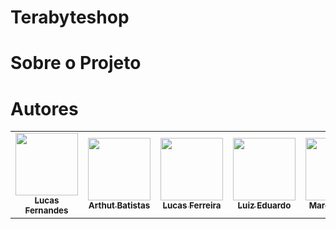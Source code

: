 #  Terabyteshop

# Sobre o Projeto

 

# Autores

<!-- ALL-CONTRIBUTORS-LIST:START - Do not remove or modify this section -->
<!-- prettier-ignore-start -->
<!-- markdownlint-disable -->
<table>
  <tr>
    <td align="center"><a href="https://github.com/LucasFernandesF"><img src="https://avatars.githubusercontent.com/u/103151835?v=4" width="100px;" alt=""/><br /><sub><b>Lucas Fernandes</b></sub></a><br />
    <td align="center"><a href="https://github.com/artbatistat"><img src="https://avatars.githubusercontent.com/u/52763653?v=4" width="100px;" alt=""/><br /><sub><b>Arthut Batistas</b></sub></a><br />
    <td align="center"><a href="https://github.com/lucsferreira"><img src="https://avatars.githubusercontent.com/u/45069020?v=4" width="100px;" alt=""/><br /><sub><b>Lucas Ferreira</b></sub></a><br />
    <td align="center"><a href="https://github.com/LuizEdu1"><img src="https://avatars.githubusercontent.com/u/102266793?v=4" width="100px;" alt=""/><br /><sub><b>Luiz Eduardo</b></sub></a><br />
    <td align="center"><a href="https://github.com/marcellydiazz"><img src="https://avatars.githubusercontent.com/u/111815492?v=4" width="100px;" alt=""/><br /><sub><b>Marcelly Diaz </b></sub></a><br />
    <td align="center"><a href="https://github.com/MatheusDnz"><img src="https://avatars.githubusercontent.com/u/111817343?v=4" width="100px;" alt=""/><br /><sub><b>Matheus Diniz </b></sub></a><br />
  <tr>
<table
<!-- markdownlint-restore -->
<!-- prettier-ignore-end -->
    
<!-- ALL-CONTRIBUTORS-LIST:END -->


